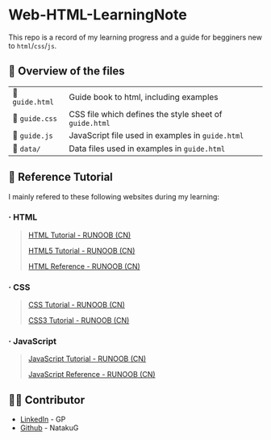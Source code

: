 # Web-HTML-LearningNote

This repo is a record of my learning progress and a guide for begginers new to `html`/`css`/`js`.

## 🔮 Overview of the files

|                      |                                                                                                                  |
| -------------------- | ---------------------------------------------------------------------------------------------------------------- |
| 📃 `guide.html`       | Guide book to html, including examples
| 📃 `guide.css`        | CSS file which defines the style sheet of `guide.html`
| 📃 `guide.js`         | JavaScript file used in examples in `guide.html`
| 📂 `data/`            | Data files used in examples in `guide.html`

## 🎈 Reference Tutorial

I mainly refered to these following websites during my learning:

### · HTML

> [HTML Tutorial - RUNOOB (CN)](https://www.runoob.com/html/html-tutorial.html)
> 
> [HTML5 Tutorial - RUNOOB (CN)](https://www.runoob.com/html/html5-intro.html)
>
> [HTML Reference - RUNOOB (CN)](https://www.runoob.com/tags/html-reference.html)

### · CSS

> [CSS Tutorial - RUNOOB (CN)](https://www.runoob.com/css/css-tutorial.html)
>
> [CSS3 Tutorial - RUNOOB (CN)](https://www.runoob.com/css3/css3-tutorial.html)

### · JavaScript

> [JavaScript Tutorial - RUNOOB (CN)](https://www.runoob.com/js/js-tutorial.html)
>
> [JavaScript Reference - RUNOOB (CN)](https://www.runoob.com/jsref/jsref-tutorial.html)

## 💁‍♂️ Contributor

- [LinkedIn](https://www.linkedin.com/in/peng-gao-fr/) - GP
- [Github](https://github.com/NatakuG) - NatakuG

